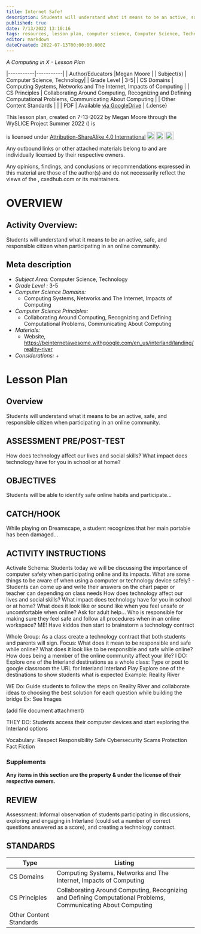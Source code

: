 ```yaml
---
title: Internet Safe!
description: Students will understand what it means to be an active, safe, and responsible citizen when participating in an online community.
published: true
date: 7/13/2022 13:10:16
tags: resources, lesson plan, computer science, Computer Science, Technology 
editor: markdown
dateCreated: 2022-07-13T00:00:00.000Z
---
```

*A Computing in X - Lesson Plan*

|-----------|-----------|
| Author/Educators |Megan Moore |
| Subject(s) | Computer Science, Technology|
| Grade Level | 3-5|
| CS Domains | Computing Systems, Networks and The Internet, Impacts of Computing |
| CS Principles | Collaborating Around Computing, Recognizing and Defining Computational Problems, Communicating About Computing |
| Other Content Standards |  | 
| PDF | Available [via GoogleDrive]() |
{.dense}






This lesson plan, created on 7-13-2022 by Megan Moore through the  WySLICE Project Summer 2022 () is  <p xmlns:cc="http://creativecommons.org/ns#" >  is licensed under <a href="http://creativecommons.org/licenses/by-sa/4.0/?ref=chooser-v1" target="_blank" rel="license noopener noreferrer" style="display:inline-block;">Attribution-ShareAlike 4.0 International<img style="height:22px!important;margin-left:3px;vertical-align:text-bottom;" src="https://mirrors.creativecommons.org/presskit/icons/cc.svg?ref=chooser-v1"><img style="height:22px!important;margin-left:3px;vertical-align:text-bottom;" src="https://mirrors.creativecommons.org/presskit/icons/by.svg?ref=chooser-v1"><img style="height:22px!important;margin-left:3px;vertical-align:text-bottom;" src="https://mirrors.creativecommons.org/presskit/icons/sa.svg?ref=chooser-v1"></a></p>


Any outbound links or other attached materials belong to and are individually licensed by their respective owners. 


Any opinions, findings, and conclusions or recommendations expressed in this material are those of the author(s) and do not necessarily reflect the views of the , cxedhub.com or its maintainers.


# OVERVIEW
## Activity Overview:  
Students will understand what it means to be an active, safe, and responsible citizen when participating in an online community.
## Meta description
+ *Subject Area:* Computer Science, Technology 
+ *Grade Level :* 3-5 
+ *Computer Science Domains:*
   + Computing Systems, Networks and The Internet, Impacts of Computing
+ *Computer Science Principles:*
   + Collaborating Around Computing, Recognizing and Defining Computational Problems, Communicating About Computing
+ *Materials:* 
   + Website, https://beinternetawesome.withgoogle.com/en_us/interland/landing/reality-river
+ *Considerations:*
   + 


# Lesson Plan
## Overview
Students will understand what it means to be an active, safe, and responsible citizen when participating in an online community.
## ASSESSMENT PRE/POST-TEST
How does technology affect our lives and social skills? 
What impact does technology have for you in school or at home?
## OBJECTIVES
Students will be able to identify safe online habits and participate...


## CATCH/HOOK
While playing on Dreamscape, a student recognizes that her main portable has been damaged...


## ACTIVITY INSTRUCTIONS
Activate Schema: Students today we will be discussing the importance of computer safety when participating online and its impacts. 
What are some things to be aware of when using a computer or technology device safely? 
        -Students can come up and write their answers on the chart paper or teacher can depending on class needs 
How does technology affect our lives and social skills? 
What impact does technology have for you in school or at home? 
What does it look like or sound like when you feel unsafe or uncomfortable when online? 
Ask for adult help…
Who is responsible for making sure they feel safe and follow all procedures when in an online workspace? 
ME! Have kiddos then start to brainstorm a technology contract


Whole Group: As a class create a technology contract that both students and parents will sign. 
        Focus:
What does it mean to be responsible and safe while online? 
What does it look like to be responsible and safe while online? 
How does being a member of the online community affect your life? 
I DO: Explore one of the Interland destinations as a whole class:
Type or post to google classroom the URL for Interland Interland Play
Explore one of the destinations to show students what is expected
Example: Reality River


WE Do: Guide students to follow the steps on Reality River and collaborate ideas to choosing the best solution for each question while building the bridge
Ex: See Images 


 (add file document attachment) 




THEY DO: Students access their computer devices and start exploring the Interland options


Vocabulary: 
Respect 
Responsibility
Safe
Cybersecurity 
Scams
Protection
Fact
Fiction


### Supplements
**Any items in this section are the property & under the license of their respective owners.**






## REVIEW
Assessment: Informal observation of students participating in discussions, exploring and engaging in Interland (could set a number of correct questions answered as a score), and creating a technology contract.
## STANDARDS        
| Type | Listing | 
|-----------|-----------|
| CS Domains  | Computing Systems, Networks and The Internet, Impacts of Computing|
| CS Principles   | Collaborating Around Computing, Recognizing and Defining Computational Problems, Communicating About Computing|
| Other Content Standards |   |